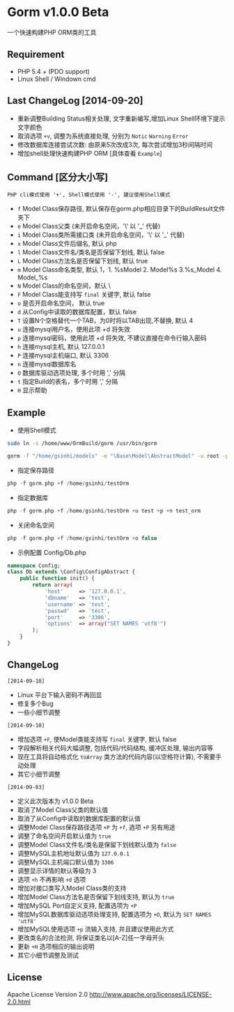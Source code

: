 # Gorm v1.0.0 Beta
一个快速构建PHP ORM类的工具

## Requirement
- PHP 5.4 + (PDO support)
- Linux Shell / Windown cmd

## Last ChangeLog [2014-09-20]
- 重新调整Building Status相关处理, 文字重新编写,增加Linux Shell环境下提示文字颜色
- 取消选项 `+v`, 调整为系统直接处理, 分别为 `Notic` `Warning` `Error`
- 修改数据库连接尝试次数: 由原来5次改成3次, 每次尝试增加3秒间隔时间
- 增加shell处理快速构建PHP ORM [具体查看 `Example`]

## Command [区分大小写]

`PHP cli模式使用 '+', Shell模式使用 '-', 建议使用Shell模式`

- `f`  Model Class保存路径, 默认保存在gorm.php相应目录下的BuildResult文件夹下
- `e`  Model Class父类 (未开启命名空间，'\\' 以 '_' 代替)
- `i`  Model Class类所需接口类 (未开启命名空间，'\\' 以 '_' 代替)
- `x`  Model Class文件后缀名, 默认 php
- `l`  Model Class文件名/类名是否保留下划线, 默认 false
- `L`  Model Class方法名是否保留下划线, 默认 true
- `m`  Model Class命名类型, 默认 1，1. %sModel  2. Model%s  3.%s_Model  4. Model_%s
- `N`  Model Class的命名空间，默认 \\
- `F`  Model Class能支持写 `final` 关键字, 默认 false
- `o`  是否开启命名空间， 默认 true
- `d`  从Config中读取的数据库配置，默认 false
- `T`  设置N个空格替代一个TAB，为0时将以TAB出现,不替换, 默认 4
- `u`  连接mysql用户名，使用此项 +d 将失效
- `p`  连接mysql密码，使用此项 +d 将失效, 不建议直接在命令行输入密码
- `h`  连接mysql主机, 默认 127.0.0.1
- `P`  连接mysql主机端口, 默认 3306
- `n`  连接mysql数据库名
- `O`  数据库驱动选项处理, 多个时用 ',' 分隔
- `t`  指定Build的表名，多个时用 ',' 分隔
- `H`  显示帮助

## Example

- 使用Shell模式
```sh
sudo ln -s /home/www/OrmBuild/gorm /usr/bin/gorm
```
```sh
gorm -f "/home/gsinhi/models" -e "\Base\Model\AbstractModel" -u root -p +n test_orm
```

- 指定保存路径
```php
php -f gorm.php +f /home/gsinhi/testOrm
```

- 指定数据库
```php
php -f gorm.php +f /home/gsinhi/testOrm +u test +p +n test_orm
```

- 关闭命名空间
```php
php -f gorm.php +f /home/gsinhi/testOrm +o false
```

- 示例配置 Config/Db.php
```php
namespace Config;
class Db extends \Config\ConfigAbstract {
    public function init() {
        return array(
            'host'     => '127.0.0.1',
            'dbname'   => 'test',
            'username' => 'test',
            'passwd'   => 'test',
            'port'     => '3306',
            'options'  => array("SET NAMES 'utf8'")
        );
    }
}
```

## ChangeLog
`[2014-09-18]`
- Linux 平台下输入密码不再回显
- 修复多个Bug
- 一些小细节调整

`[2014-09-10]`
- 增加选项 `+F`, 使Model类能支持写 `final` 关键字, 默认 false
- 字段解析相关代码大幅调整, 包括代码/代码结构, 缓冲区处理, 输出内容等
- 现在工具将自动格式化 `toArray` 类方法的代码内容(以空格符计算), 不需要手动处理
- 其它小细节调整

`[2014-09-03]`
- 定义此次版本为 v1.0.0 Beta
- 取消了Model Class父类的默认值
- 取消了从Config中读取的数据库配置的默认值
- 调整Model Class保存路径选项 `+P` 为 `+f`, 选项 `+P` 另有用途
- 调整了命名空间开启默认值为 `true`
- 调整Model Class文件名/类名是保留下划线默认值为 `false`
- 调整MySQL主机地址默认值为 `127.0.0.1`
- 调整MySQL主机端口默认值为 `3306`
- 调整显示详情的默认等级为 3
- 选项 `+h` 不再影响 `+d` 选项
- 增加对接口类写入Model Class类的支持
- 增加Model Class方法名是否保留下划线支持, 默认为 `true`
- 增加MySQL Port自定义支持, 配置选项为 `+P`
- 增加MySQL数据库驱动选项处理支持, 配置选项为 `+O`, 默认为 `SET NAMES 'utf8'`
- 增加MySQL使用选项 `+p` 流输入支持, 并且建议使用此方式
- 更改类名的合法检测, 将保证类名以[A-Z]任一字母开头
- 更新 `+H` 选项相应的输出说明
- 其它小细节调整及测试

## License
Apache License Version 2.0 http://www.apache.org/licenses/LICENSE-2.0.html
